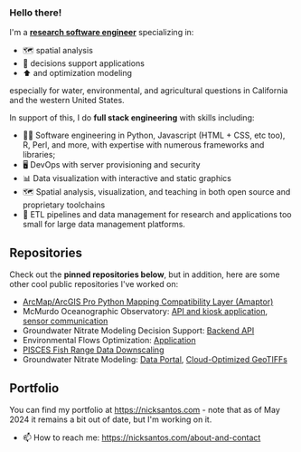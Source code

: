 ### Hello there!

I'm a [**research software engineer**](https://us-rse.org/about/what-is-an-rse/) specializing in:
* 🗺 spatial analysis
* 🤔 decisions support applications
* ⬆ and optimization modeling

especially for water, environmental, and agricultural questions in California and the western United States.

In support of this, I do **full stack engineering** with skills including:
* 📀🐍 Software engineering in Python, Javascript (HTML + CSS, etc too), R, Perl, and more, with expertise with numerous frameworks and libraries;
* 🖥 DevOps with server provisioning and security
* 📊 Data visualization with interactive and static graphics
* 🗺 Spatial analysis, visualization, and teaching in both open source and proprietary toolchains
* 📁 ETL pipelines and data management for research and applications too small for large data management platforms.

## Repositories
Check out the **pinned repositories below**, but in addition, here are some other cool public repositories I've worked on:
* [ArcMap/ArcGIS Pro Python Mapping Compatibility Layer (Amaptor)](https://github.com/ucd-cws/amaptor)
* McMurdo Oceanographic Observatory: [API and kiosk application](https://github.com/nickrsan/icefish_backend), [sensor communication](https://github.com/nickrsan/seabird_ctd)
* Groundwater Nitrate Modeling Decision Support: [Backend API](https://github.com/UCD-GW-Nitrate/npsat_web_backend)
* Environmental Flows Optimization: [Application](https://github.com/ceff-tech/belleflopt)
* [PISCES Fish Range Data Downscaling](https://github.com/ceff-tech/ProbabilisticPISCES)
* Groundwater Nitrate Modeling: [Data Portal](https://ucd-cws.github.io/nitrates/), [Cloud-Optimized GeoTIFFs](https://github.com/ucd-cws/nitrates-cv)

## Portfolio
You can find my portfolio at https://nicksantos.com - note that as of May 2024 it remains a bit out of date, but I'm working on it.

- 📫 How to reach me: https://nicksantos.com/about-and-contact

<!--
**nickrsan/nickrsan** is a ✨ _special_ ✨ repository because its `README.md` (this file) appears on your GitHub profile.

Here are some ideas to get you started:

- 🔭 I’m currently working on ...
- 🌱 I’m currently learning ...
- 👯 I’m looking to collaborate on ...
- 🤔 I’m looking for help with ...
- 💬 Ask me about ...
- 📫 How to reach me: ...
- 😄 Pronouns: ...
- ⚡ Fun fact: ...
-->
